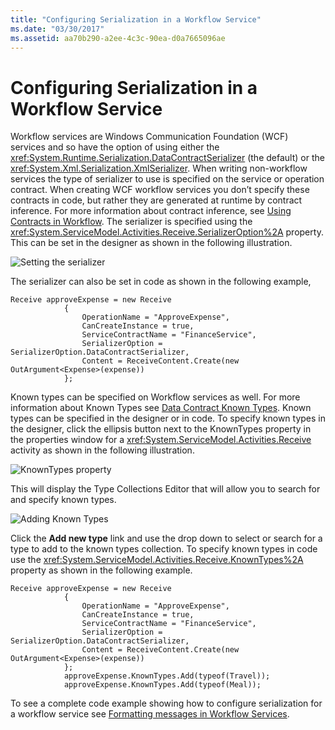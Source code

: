 ```yaml
---
title: "Configuring Serialization in a Workflow Service"
ms.date: "03/30/2017"
ms.assetid: aa70b290-a2ee-4c3c-90ea-d0a7665096ae
---
```

# Configuring Serialization in a Workflow Service
Workflow services are Windows Communication Foundation (WCF) services and so have the option of using either the <xref:System.Runtime.Serialization.DataContractSerializer> (the default) or the <xref:System.Xml.Serialization.XmlSerializer>. When writing non-workflow services the type of serializer to use is specified on the service or operation contract. When creating WCF workflow services you don’t specify these contracts in code, but rather they are generated at runtime by contract inference. For more information about contract inference, see  [Using Contracts in Workflow](../../../../docs/framework/wcf/feature-details/using-contracts-in-workflow.md).  The serializer is specified using the <xref:System.ServiceModel.Activities.Receive.SerializerOption%2A> property. This can be set in the designer as shown in the following illustration.  
  
 ![Setting the serializer](../../../../docs/framework/wcf/feature-details/media/settingserialzier.png "SettingSerialzier")  
  
 The serializer can also be set in code as shown in the following example,  
  
```  
Receive approveExpense = new Receive  
            {  
                OperationName = "ApproveExpense",  
                CanCreateInstance = true,  
                ServiceContractName = "FinanceService",  
                SerializerOption = SerializerOption.DataContractSerializer,  
                Content = ReceiveContent.Create(new OutArgument<Expense>(expense))  
            };  
```  
  
 Known types can be specified on Workflow services as well. For more information about Known Types see [Data Contract Known Types](../../../../docs/framework/wcf/feature-details/data-contract-known-types.md). Known types can be specified in the designer or in code. To specify known types in the designer, click the ellipsis button next to the KnownTypes property in the properties window for a <xref:System.ServiceModel.Activities.Receive> activity as shown in the following illustration.  
  
 ![KnownTypes property](../../../../docs/framework/wcf/feature-details/media/knowntypes.png "KnownTypes")  
  
 This will display the Type Collections Editor that will allow you to search for and specify known types.  
  
 ![Adding Known Types](../../../../docs/framework/wcf/feature-details/media/typecollectionseditor.gif "TypeCollectionsEditor")  
  
 Click the **Add new type** link and use the drop down to select or search for a type to add to the known types collection. To specify known types in code use the <xref:System.ServiceModel.Activities.Receive.KnownTypes%2A> property as shown in the following example.  
  
```  
Receive approveExpense = new Receive  
            {  
                OperationName = "ApproveExpense",  
                CanCreateInstance = true,  
                ServiceContractName = "FinanceService",  
                SerializerOption = SerializerOption.DataContractSerializer,  
                Content = ReceiveContent.Create(new OutArgument<Expense>(expense))  
            };  
            approveExpense.KnownTypes.Add(typeof(Travel));  
            approveExpense.KnownTypes.Add(typeof(Meal));  
```  
  
 To see a complete code example showing how to configure serialization for a workflow service see [Formatting messages in Workflow Services](../../../../docs/framework/windows-workflow-foundation/samples/formatting-messages-in-workflow-services.md).
